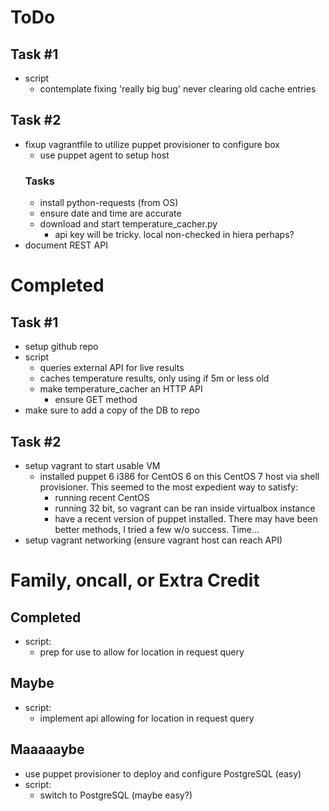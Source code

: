 # ToDo

## Task #1 ##
* script
  * contemplate fixing 'really big bug' never clearing old cache entries

## Task #2 ##
* fixup vagrantfile to utilize puppet provisioner to configure box
  * use puppet agent to setup host
  ### Tasks ###
  * install python-requests (from OS)
  * ensure date and time are accurate
  * download and start temperature_cacher.py
    * api key will be tricky. local non-checked in hiera perhaps?
* document REST API

# Completed

## Task #1 ##
* setup github repo
* script
  * queries external API for live results
  * caches temperature results, only using if 5m or less old
  * make temperature_cacher an HTTP API
    * ensure GET method
* make sure to add a copy of the DB to repo

## Task #2 ##
* setup vagrant to start usable VM
  * installed puppet 6 i386 for CentOS 6 on this CentOS 7 host via shell
    provisioner. This seemed to the most expedient way to satisfy:
    * running recent CentOS
    * running 32 bit, so vagrant can be ran inside virtualbox instance
    * have a recent version of puppet installed.
    There may have been better methods, I tried a few w/o success. Time...
* setup vagrant networking (ensure vagrant host can reach API)

# Family, oncall, or Extra Credit

## Completed ##
* script:
  * prep for use to allow for location in request query

## Maybe ##
* script:
  * implement api allowing for location in request query

## Maaaaaybe ##
* use puppet provisioner to deploy and configure PostgreSQL (easy)
* script:
  * switch to PostgreSQL (maybe easy?)

